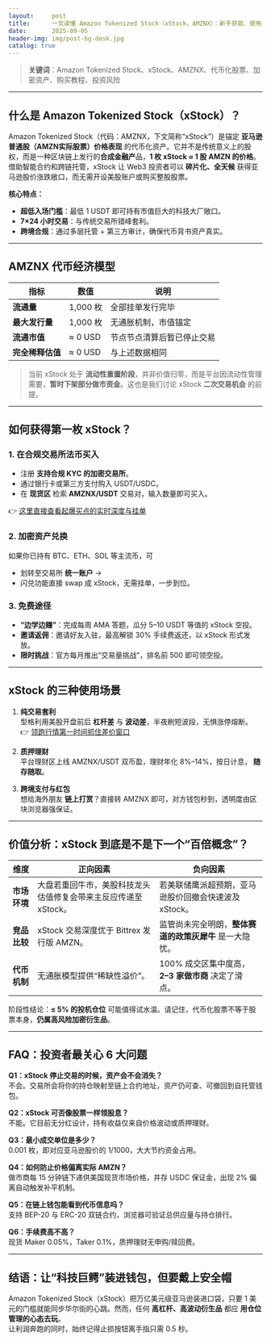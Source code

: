 ```yaml
---
layout:     post
title:      一文读懂 Amazon Tokenized Stock（xStock，AMZNX）：新手获取、使用与投资决策指南
date:       2025-09-05
header-img: img/post-bg-desk.jpg
catalog: true
---
```


> **关键词**：Amazon Tokenized Stock、xStock、AMZNX、代币化股票、加密资产、购买教程、投资风险

---

## 什么是 Amazon Tokenized Stock（xStock）？

Amazon Tokenized Stock（代码：AMZNX，下文简称“xStock”）是锚定 **亚马逊普通股（AMZN实际股票）价格表现** 的代币化资产。它并不是传统意义上的股权，而是一种区块链上发行的**合成金融产**品，**1 枚 xStock ≈ 1 股 AMZN 的价格**。借助智能合约和跨链托管，xStock 让 Web3 投资者可以 **碎片化、全天候** 获得亚马逊股价涨跌敞口，而无需开设美股账户或购买整股股票。

**核心特点：**
- **超低入场门槛**：最低 1 USDT 即可持有市值巨大的科技大厂敞口。
- **7×24 小时交易**：与传统交易所错峰套利。
- **跨境合规**：通过多层托管 + 第三方审计，确保代币背书资产真实。

---

## AMZNX 代币经济模型

| 指标            | 数值   | 说明 |
|-----------------|--------|------|
| **流通量**       | 1,000 枚 | 全部挂单发行完毕 |
| **最大发行量**   | 1,000 枚 | 无通胀机制，市值锚定 |
| **流通市值**     | ≈ 0 USD | 节点节点清算后暂已停止交易 |
| **完全稀释估值** | ≈ 0 USD | 与上述数据相同 |

> 当前 xStock 处于 **流动性重置阶段**，并非价值归零，而是平台因流动性管理需要，**暂时下架部分做市资金**。这也是我们讨论 xStock **二次交易机会** 的前提。

---

## 如何获得第一枚 xStock？

### 1. 在合规交易所法币买入  
- 注册 **支持合规 KYC 的加密交易所**。
- 通过银行卡或第三方支付购入 USDT/USDC。
- 在 **现货区** 检索 **AMZNX/USDT** 交易对，输入数量即可买入。

👉 [这里直接查看起爆买点的实时深度与挂单](https://okxdog.com/)  

### 2. 加密资产兑换  
如果你已持有 BTC、ETH、SOL 等主流币，可  
- 划转至交易所 **统一账户** →  
- 闪兑功能直接 swap 成 xStock，无需挂单，一步到位。

### 3. 免费途径  
- **“边学边赚”**：完成每周 AMA 答题，瓜分 5–10 USDT 等值的 xStock 空投。  
- **邀请返佣**：邀请好友入驻，最高解锁 30% 手续费返还，以 xStock 形式发放。  
- **限时挑战**：官方每月推出“交易量挑战”，排名前 500 即可领空投。

---

## xStock 的三种使用场景

1. **纯交易套利**  
   型格利用美股开盘前后 **杠杆差** 与 **波动差**，半夜刷短波段，无惧涨停熔断。  
   👉 [领跑行情第一时间抓住差价窗口](https://okxdog.com/)  

2. **质押理财**  
   平台理财区上线 AMZNX/USDT 双币盈，理财年化 8%–14%，按日计息， **随存随取**。

3. **跨境支付与红包**  
   想给海外朋友 **链上打赏**？直接转 AMZNX 即可，对方钱包秒到，透明度由区块浏览器强保证。

---

## 价值分析：xStock 到底是不是下一个“百倍概念”？

| 维度 | 正向因素 | 负向因素 |
|---|---|---|
| **市场环境** | 大盘若重回牛市，美股科技龙头估值修复会带来主反应传递至 xStock。 | 若美联储鹰派超预期，亚马逊股价回撤会快速波及 xStock。 |
| **竞品比较** | xStock 交易深度优于 Bittrex 发行版 AMZN。 | 监管尚未完全明朗，**整体赛道的政策灰犀牛** 是一大隐忧。 |
| **代币机制** | 无通胀模型提供“稀缺性溢价”。 | 100% 成交区集中度高，**2–3 家做市商** 决定了滑点。 |

阶段性结论：**≤ 5% 的投机仓位** 可能值得试水温。请记住，代币化股票不等于股票本身，**仍属高风险加密衍生品**。

---

## FAQ：投资者最关心 6 大问题

**Q1：xStock 停止交易的时候，资产会不会消失？**  
不会。交易所会将你的持仓映射至链上合约地址，资产仍可查、可撤回到自托管钱包。

**Q2：xStock 可否像股票一样领股息？**  
不能。它目前无分红设计，持有收益仅来自价格波动或质押理财。

**Q3：最小成交单位是多少？**  
0.001 枚，即对应亚马逊股价的 1/1000，大大节约资金占用。

**Q4：如何防止价格偏离实际 AMZN？**  
做市商每 15 分钟链下递供美国现货市场价格，并存 USDC 保证金，出现 2% 偏离自动触发补平机制。

**Q5：在链上钱包能看到代币信息吗？**  
支持 BEP-20 与 ERC-20 双链合约，浏览器可验证总供应量与持仓排行。

**Q6：手续费高不高？**  
现货 Maker 0.05%，Taker 0.1%，质押理财无申购/赎回费。

---

## 结语：让“科技巨鳄”装进钱包，但要戴上安全帽

Amazon Tokenized Stock（xStock）把万亿美元级亚马逊装进口袋，只要 1 美元的门槛就能同步华尔街的心跳。然而，任何 **高杠杆、高波动衍生品** 都应 **用仓位管理的心态去玩**。  
让利润奔跑的同时，始终记得止损按钮离手指只需 0.5 秒。